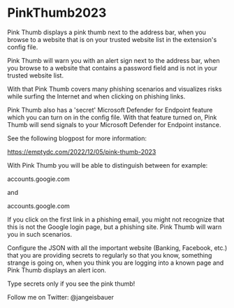 # PinkThumb2023

Pink Thumb displays a pink thumb next to the address bar, when you browse to a website that is on your trusted website list in the extension's config file. 

Pink Thumb will warn you with an alert sign next to the address bar, when you browse to a website that contains a password field and is not in your trusted website list.

With that Pink Thumb covers many phishing scenarios and visualizes risks while surfing the Internet and when clicking on phishing links.

Pink Thumb also has a 'secret' Microsoft Defender for Endpoint feature which you can turn on in the config file. With that feature turned on, Pink Thumb will send signals to your Microsoft Defender for Endpoint instance.

See the following blogpost for more information:

https://emptydc.com/2022/12/05/pink-thumb-2023

With Pink Thumb you will be able to distinguish between for example:

accounts.googie.com 

and

accounts.google.com

If you click on the first link in a phishing email, you might not recognize that this is not the Google login page, but a phishing site. Pink Thumb will warn you in such scenarios.

Configure the JSON with all the important website (Banking, Facebook, etc.) that you are providing secrets to regularly so that you know, something strange is going on, when you think you are logging into a known page and Pink Thumb displays an alert icon.

Type secrets only if you see the pink thumb!

Follow me on Twitter: @jangeisbauer
